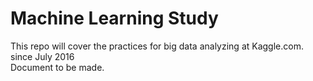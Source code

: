 # Machine Learning Study
This repo will cover the practices for big data analyzing at Kaggle.com. <br/>
since July 2016 <br/>
Document to be made.

